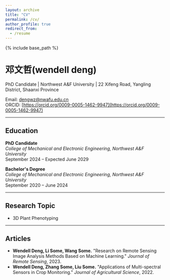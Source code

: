 ```yaml
---
layout: archive
title: "CV"
permalink: /cv/
author_profile: true
redirect_from:
  - /resume
---
```


{% include base_path %}

# 邓文哲(wendell deng)

PhD Candidate | Northwest A&F University | 22 Xifeng Road, Yangling District, Shaanxi Province

Email: [dengwz@nwafu.edu.cn](mailto:dengwz@nwafu.edu.cn)  
ORCID: [https://orcid.org/0009-0005-1462-9947](https://orcid.org/0009-0005-1462-9947)

---

## Education

**PhD Candidate**  
*College of Mechanical and Electronic Engineering, Northwest A&F University*  
September 2024 – Expected June 2029


**Bachelor's Degree**  
*College of Mechanical and Electronic Engineering, Northwest A&F University*  
September 2020 – June 2024

---

## Research Topic

- 3D Plant Phenotyping

---




## Articles



- **Wendell Deng, Li Some, Wang Some.** "Research on Remote Sensing Image Analysis Methods Based on Machine Learning." *Journal of Remote Sensing*, 2023.
- **Wendell Deng, Zhang Some, Liu Some.** "Applications of Multi-spectral Sensors in Crop Monitoring." *Journal of Agricultural Science*, 2022.


